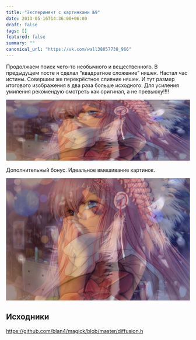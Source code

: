 ```yaml
---
title: "Эксперимент с картинками №9"
date: 2013-05-16T14:36:00+06:00
draft: false
tags: []
featured: false
summary: ""
canonical_url: "https://vk.com/wall38057738_966"
---
```


Продолжаем поиск чего-то необычного и вещественного.
В предыдущем посте я сделал “квадратное сложение” няшек. Настал час истины. Совершим же перекрёстное слияние няшек. И тут размер итогового изображения в два раза больше исходного. Для усиления умиления рекомендую смотреть как оригинал, а не превьюху!!!!

![Alt Text](/assets/imagemagick-experiments-9/jvkjivomg6u8ozqmytsl.jpg)

Дополнительный бонус. Идеальное вмешивание картинок.

![Alt Text](/assets/imagemagick-experiments-9/flaj21d7bzk30zgt1s7i.jpeg)

## Исходники

https://github.com/blan4/magick/blob/master/diffusion.h
